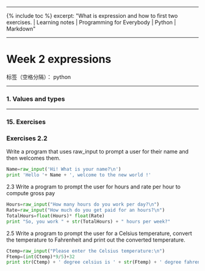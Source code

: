 ﻿
---

{% include toc %}
excerpt: "What is expression and how to first two exercises. | Learning notes | Programming for Everybody | Python | Markdown"

---


# Week 2 expressions


标签（空格分隔）： python

---

### 1. Values and types

--------------

### 15. Exercises

### Exercises 2.2

Write a program that uses raw_input to prompt a user for their name and then welcomes them.

```python
Name=raw_input('Hi! What is your name?\n')
print 'Hello '+ Name + ', welcome to the new world !'
```

2.3 Write a program to prompt the user for hours and rate per hour to compute gross pay

```python
Hours=raw_input("How many hours do you work per day?\n")
Rate=raw_input("How much do you get paid for an hours?\n")
TotalHours=float(Hours)* float(Rate)
print "So, you work " + str(TotalHours) + " hours per week?"
```

2.5 Write a program to prompt the user for a Celsius temperature, convert the temperature to Fahrenheit and print out the converted temperature.

```python
Ctemp=raw_input("Please enter the Celsius temperature:\n")
Ftemp=(int(Ctemp)*9/5)+32
print str(Ctemp) + ' degree celsius is ' + str(Ftemp) + ' degree fahrenheit!\n '
```
